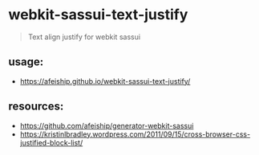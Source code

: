 # webkit-sassui-text-justify
> Text align justify for webkit sassui

## usage:
+ https://afeiship.github.io/webkit-sassui-text-justify/

## resources:
+ https://github.com/afeiship/generator-webkit-sassui
+ https://kristinlbradley.wordpress.com/2011/09/15/cross-browser-css-justified-block-list/
